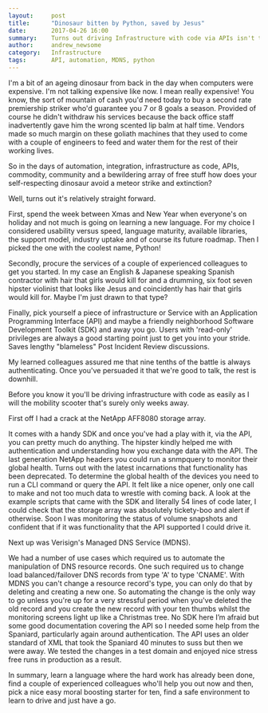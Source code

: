 ```yaml
---
layout:     post
title:      "Dinosaur bitten by Python, saved by Jesus"
date:       2017-04-26 16:00
summary:    Turns out driving Infrastructure with code via APIs isn't that scary after all for your ageing engineer, it's actually fun!
author:     andrew_newsome
category:   Infrastructure
tags:       API, automation, MDNS, python
---
```


I'm a bit of an ageing dinosaur from back in the day when computers were expensive. I'm not talking expensive like now. I mean really expensive! You know, the sort of mountain of cash you'd need today to buy a second rate premiership striker who'd guarantee you 7 or 8 goals a season. Provided of course he didn't withdraw his services because the back office staff inadvertently gave him the wrong scented lip balm at half time. Vendors made so much margin on these goliath machines that they used to come with a couple of engineers to feed and water them for the rest of their working lives.

So in the days of automation, integration, infrastructure as code, APIs, commodity, community and a bewildering array of free stuff how does your self-respecting dinosaur avoid a meteor strike and extinction?

Well, turns out it's relatively straight forward.

First, spend the week between Xmas and New Year when everyone's on holiday and not much is going on learning a new language. For my choice I considered usability versus speed, language maturity, available libraries, the support model, industry uptake and of course its future roadmap. Then I picked the one with the coolest name, Python!

Secondly, procure the services of a couple of experienced colleagues to get you started. In my case an English & Japanese speaking Spanish contractor with hair that girls would kill for and a drumming, six foot seven hipster violinist that looks like Jesus and coincidently has hair that girls would kill for.  Maybe I'm just drawn to that type?

Finally, pick yourself a piece of infrastructure or Service with an Application Programming Interface (API) and maybe a friendly neighborhood Software Development Toolkit (SDK) and away you go. Users with 'read-only' privileges are always a good starting point just to get you into your stride. Saves lengthy "blameless" Post Incident Review discussions.

My learned colleagues assured me that nine tenths of the battle is always authenticating. Once you've persuaded it that we're good to talk, the rest is downhill.

Before you know it you'll be driving infrastructure with code as easily as I will the mobility scooter that's surely only weeks away.

First off I had a crack at the NetApp AFF8080 storage array.

It comes with a handy SDK and once you've had a play with it, via the API, you can pretty much do anything. The hipster kindly helped me with authentication and understanding how you exchange data with the API. The last generation NetApp headers you could run a snmpquery to monitor their global health. Turns out with the latest incarnations that functionality has been deprecated. To determine the global health of the devices you need to run a CLI command or query the API. It felt like a nice opener, only one call to make and not too much data to wrestle with coming back. A look at the example scripts that came with the SDK and literally 54 lines of code later, I could check that the storage array was absolutely tickety-boo and alert if otherwise. Soon I was monitoring the status of volume snapshots and confident that if it was functionality that the API supported I could drive it.

Next up was Verisign's Managed DNS Service (MDNS).

We had a number of use cases which required us to automate the manipulation of DNS resource records. One such required us to change load balanced/failover DNS records from type 'A' to type 'CNAME'. With MDNS you can't change a resource record's type, you can only do that by deleting and creating a new one. So automating the change is the only way to go unless you're up for a very stressful period when you've deleted the old record and you create the new record with your ten thumbs whilst the monitoring screens light up like a Christmas tree. No SDK here I’m afraid but some good documentation covering the API so I needed some help from the Spaniard, particularly again around authentication. The API uses an older standard of XML that took the Spaniard 40 minutes to suss but then we were away. We tested the changes in a test domain and enjoyed nice stress free runs in production as a result.

In summary, learn a language where the hard work has already been done, find a couple of experienced colleagues who'll help you out now and then, pick a nice easy moral boosting starter for ten, find a safe environment to learn to drive and just have a go.

